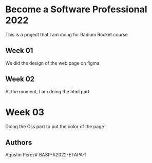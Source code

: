 # Become a Software Professional 2022

This is a project that I am doing for Radium Rocket course

## Week 01
We did the design of the web page on  figma

## Week 02
At the moment, I am doing the html part

# Week 03
Doing the Css part to put the color of the page

## Authors

Agustin Perez# BASP-A2022-ETAPA-1
